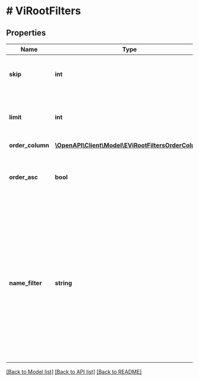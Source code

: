 # # ViRootFilters

## Properties

Name | Type | Description | Notes
------------ | ------------- | ------------- | -------------
**skip** | **int** | Number of VMware vSphere servers to skip. | [optional]
**limit** | **int** | Maximum number of VMware vSphere servers to return. | [optional]
**order_column** | [**\OpenAPI\Client\Model\EViRootFiltersOrderColumn**](EViRootFiltersOrderColumn.md) |  | [optional]
**order_asc** | **bool** | Sorts VMware vSphere servers in the ascending order by the &#x60;orderColumn&#x60; parameter. | [optional]
**name_filter** | **string** | Filters VMware vSphere servers by the &#x60;nameFilter&#x60; pattern. The pattern can match any VMware vSphere server parameter. To substitute one or more characters, use the asterisk (*) character at the beginning and/or at the end. | [optional]

[[Back to Model list]](../../README.md#models) [[Back to API list]](../../README.md#endpoints) [[Back to README]](../../README.md)
